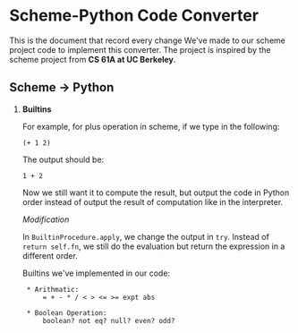 # Scheme-Python Code Converter

This is the document that record every change We've made to our scheme project code to implement this converter. The project is inspired by the scheme project from **CS 61A at UC Berkeley**.

## Scheme -> Python

1. **Builtins**

	For example, for plus operation in scheme, if we type in the following: 

	```
	(+ 1 2)
	```

	The output should be:

	```
	1 + 2
	```

	Now we still want it to compute the result, but output the code in Python order instead of output the result of computation like in the interpreter.

	*Modification*

	In ``BuiltinProcedure.apply``, we change the output in ``try``. Instead of ``return self.fn``, we still do the evaluation but return the expression in a different order.

	Builtins we've implemented in our code:
	
		* Arithmatic:
			= + - * / < > <= >= expt abs

		* Boolean Operation:
			boolean? not eq? null? even? odd?


